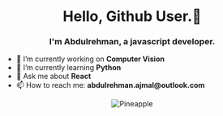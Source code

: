 <h1 align="center"> Hello, Github User.👋 </h1>
<h3 align="center">I'm Abdulrehman, a javascript developer. </h3>


 <ul>
  <li>🔭 I’m currently working on <strong>Computer Vision</strong></li>
  <li>🌱 I’m currently learning <strong>Python</strong></li>
  <li>💬 Ask me about <strong>React</strong></li>
  <li>📫 How to reach me: <strong>abdulrehman.ajmal@outlook.com </strong></li>
 </ul>


<center><img align="center" src="https://github-readme-stats.vercel.app/api/top-langs?username=Pineapple-1&show_icons=true&locale=en&layout=compact" alt="Pineapple" /></center>
